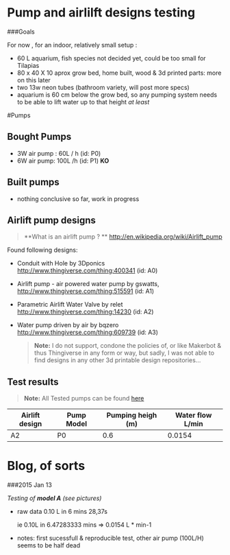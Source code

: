 

Pump and airlilft designs testing
=================================

###Goals

  For now , for an indoor, relatively small setup : 
  
  - 60 L aquarium, fish species not decided yet, could be too small for Tilapias
  - 80 x 40 X 10 aprox grow bed, home built, wood & 3d printed parts: more on this later
  - two 13w neon tubes (bathroom variety, will post more specs)
  - aquarium is 60 cm below the grow bed, so any pumping system needs to be able to lift water up to that height *at least*
  
  
#Pumps

Bought Pumps 
------------

- 3W air pump : 60L / h (id: P0)
- 6W air pump: 100L /h  (id: P1) **KO**


Built pumps
-----------

- nothing conclusive so far, work in progress
  
Airlift pump designs
---------------

  > **What is an airlift pump ? **
  > http://en.wikipedia.org/wiki/Airlift_pump 

Found following designs:


- Conduit with Hole 
by 3Dponics http://www.thingiverse.com/thing:400341 (id: A0)
- Airlift pump - air powered water pump
by gswatts, http://www.thingiverse.com/thing:515591 (id: A1)
- Parametric Airlift Water Valve
by relet http://www.thingiverse.com/thing:14230 (id: A2)
- Water pump driven by air
by bqzero http://www.thingiverse.com/thing:609739 (id: A3)


  > **Note:**
  > I do not support, condone the policies of, or like Makerbot & thus Thingiverse in any form or way,
  > but sadly, I was not able to find designs in any other 3d printable design repositories...



Test results
-------------

  > **Note:**
  > All Tested pumps can be found [here](#pumps) 

Airlift design   | Pump Model   | Pumping heigh (m) | Water flow L/min
-------------    | -------------| --------------    | ----------------
A2               | P0           | 0.6               | 0.0154




Blog, of sorts
==============

###2015 Jan 13


*Testing of **model A** (see pictures)*

- raw data
  0.10 L in 6 mins 28,37s 

  ie 0.10L in 6.47283333 mins => 0.0154 L * min-1

- notes: 
  first sucessfull & reproducible test, other air pump (100L/H) seems to be half dead
  
